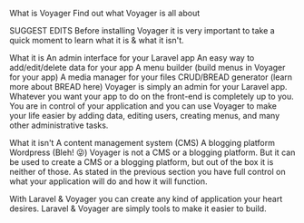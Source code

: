 

What is Voyager
Find out what Voyager is all about

SUGGEST EDITS
Before installing Voyager it is very important to take a quick moment to learn what it is & what it isn't.

What it is
An admin interface for your Laravel app
An easy way to add/edit/delete data for your app
A menu builder (build menus in Voyager for your app)
A media manager for your files
CRUD/BREAD generator (learn more about BREAD here)
Voyager is simply an admin for your Laravel app. Whatever you want your app to do on the front-end is completely up to you. You are in control of your application and you can use Voyager to make your life easier by adding data, editing users, creating menus, and many other administrative tasks.

What it isn't
A content management system (CMS)
A blogging platform
Wordpress (Bleh! 😜)
Voyager is not a CMS or a blogging platform. But it can be used to create a CMS or a blogging platform, but out of the box it is neither of those. As stated in the previous section you have full control on what your application will do and how it will function.

With Laravel & Voyager you can create any kind of application your heart desires. Laravel & Voyager are simply tools to make it easier to build.


